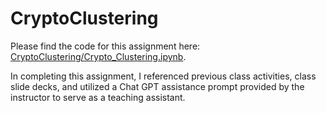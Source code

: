 # CryptoClustering

Please find the code for this assignment here: [CryptoClustering/Crypto_Clustering.ipynb](https://github.com/mmccanse/CryptoClustering/blob/main/Crypto_Clustering.ipynb). 

In completing this assignment, I referenced previous class activities, class slide decks, and utilized a Chat GPT assistance prompt provided by the instructor to serve as a teaching assistant.  
